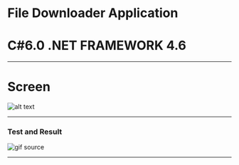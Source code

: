 # File Downloader Application
# C#6.0  .NET FRAMEWORK 4.6

----

# Screen
![alt text](https://github.com/shtigran/FileDownloaderApplication/blob/master/Downloader.jpg "File Downloader Application")

----

### Test and Result

![gif source](https://github.com/shtigran/FileDownloaderApplication/blob/master/File%20Downloader.gif)

----
